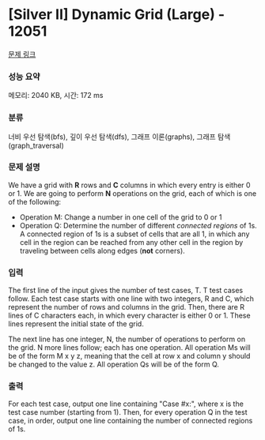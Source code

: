 # [Silver II] Dynamic Grid (Large) - 12051 

[문제 링크](https://www.acmicpc.net/problem/12051) 

### 성능 요약

메모리: 2040 KB, 시간: 172 ms

### 분류

너비 우선 탐색(bfs), 깊이 우선 탐색(dfs), 그래프 이론(graphs), 그래프 탐색(graph_traversal)

### 문제 설명

<p>We have a grid with <strong>R</strong> rows and <strong>C</strong> columns in which every entry is either 0 or 1. We are going to perform <strong>N</strong> operations on the grid, each of which is one of the following:</p>

<ul>
	<li>Operation M: Change a number in one cell of the grid to 0 or 1</li>
	<li>Operation Q: Determine the number of different <em>connected regions</em> of 1s. A connected region of 1s is a subset of cells that are all 1, in which any cell in the region can be reached from any other cell in the region by traveling between cells along edges (<strong>not</strong> corners).</li>
</ul>

### 입력 

 <p>The first line of the input gives the number of test cases, T. T test cases follow. Each test case starts with one line with two integers, R and C, which represent the number of rows and columns in the grid. Then, there are R lines of C characters each, in which every character is either 0 or 1. These lines represent the initial state of the grid.</p>

<p>The next line has one integer, N, the number of operations to perform on the grid. N more lines follow; each has one operation. All operation Ms will be of the form M x y z, meaning that the cell at row x and column y should be changed to the value z. All operation Qs will be of the form Q.</p>

### 출력 

 <p>For each test case, output one line containing "Case #x:", where x is the test case number (starting from 1). Then, for every operation Q in the test case, in order, output one line containing the number of connected regions of 1s.</p>

